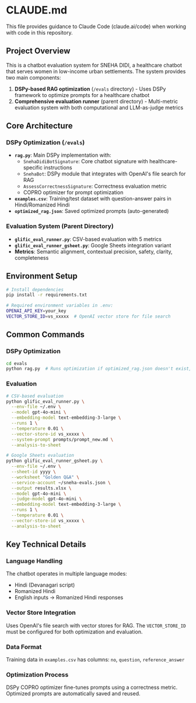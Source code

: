 # CLAUDE.md

This file provides guidance to Claude Code (claude.ai/code) when working with code in this repository.

## Project Overview

This is a chatbot evaluation system for SNEHA DIDI, a healthcare chatbot that serves women in low-income urban settlements. The system provides two main components:

1. **DSPy-based RAG optimization** (`/evals` directory) - Uses DSPy framework to optimize prompts for a healthcare chatbot
2. **Comprehensive evaluation runner** (parent directory) - Multi-metric evaluation system with both computational and LLM-as-judge metrics

## Core Architecture

### DSPy Optimization (`/evals`)
- **`rag.py`**: Main DSPy implementation with:
  - `SnehaDidiBotSignature`: Core chatbot signature with healthcare-specific instructions
  - `SnehaBot`: DSPy module that integrates with OpenAI's file search for RAG
  - `AssessCorrectnessSignature`: Correctness evaluation metric
  - COPRO optimizer for prompt optimization
- **`examples.csv`**: Training/test dataset with question-answer pairs in Hindi/Romanized Hindi
- **`optimized_rag.json`**: Saved optimized prompts (auto-generated)

### Evaluation System (Parent Directory)
- **`glific_eval_runner.py`**: CSV-based evaluation with 5 metrics
- **`glific_eval_runner_gsheet.py`**: Google Sheets integration variant
- **Metrics**: Semantic alignment, contextual precision, safety, clarity, completeness

## Environment Setup

```bash
# Install dependencies
pip install -r requirements.txt

# Required environment variables in .env:
OPENAI_API_KEY=your_key
VECTOR_STORE_ID=vs_xxxxx  # OpenAI vector store for file search
```

## Common Commands

### DSPy Optimization
```bash
cd evals
python rag.py  # Runs optimization if optimized_rag.json doesn't exist, otherwise loads saved model
```

### Evaluation
```bash
# CSV-based evaluation
python glific_eval_runner.py \
  --env-file ~/.env \
  --model gpt-4o-mini \
  --embedding-model text-embedding-3-large \
  --runs 1 \
  --temperature 0.01 \
  --vector-store-id vs_xxxxx \
  --system-prompt prompts/prompt_new.md \
  --analysis-to-sheet

# Google Sheets evaluation
python glific_eval_runner_gsheet.py \
  --env-file ~/.env \
  --sheet-id yyyy \
  --worksheet "Golden Q&A" \
  --service-account ~/sneha-evals.json \
  --output results.xlsx \
  --model gpt-4o-mini \
  --judge-model gpt-4o-mini \
  --embedding-model text-embedding-3-large \
  --runs 1 \
  --temperature 0.01 \
  --vector-store-id vs_xxxxx \
  --analysis-to-sheet
```

## Key Technical Details

### Language Handling
The chatbot operates in multiple language modes:
- Hindi (Devanagari script)
- Romanized Hindi 
- English inputs → Romanized Hindi responses

### Vector Store Integration
Uses OpenAI's file search with vector stores for RAG. The `VECTOR_STORE_ID` must be configured for both optimization and evaluation.

### Data Format
Training data in `examples.csv` has columns: `no`, `question`, `reference_answer`

### Optimization Process
DSPy COPRO optimizer fine-tunes prompts using a correctness metric. Optimized prompts are automatically saved and reused.